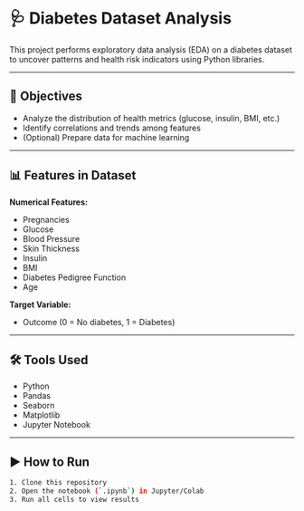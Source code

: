 # 🩺 Diabetes Dataset Analysis

This project performs exploratory data analysis (EDA) on a diabetes dataset to uncover patterns and health risk indicators using Python libraries.

---

## 📌 Objectives
- Analyze the distribution of health metrics (glucose, insulin, BMI, etc.)
- Identify correlations and trends among features
- (Optional) Prepare data for machine learning

---

## 📊 Features in Dataset
**Numerical Features:**
- Pregnancies
- Glucose
- Blood Pressure
- Skin Thickness
- Insulin
- BMI
- Diabetes Pedigree Function
- Age

**Target Variable:**
- Outcome (0 = No diabetes, 1 = Diabetes)

---

## 🛠️ Tools Used
- Python
- Pandas
- Seaborn
- Matplotlib
- Jupyter Notebook

---

## ▶️ How to Run
```bash
1. Clone this repository
2. Open the notebook (`.ipynb`) in Jupyter/Colab
3. Run all cells to view results
